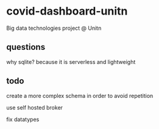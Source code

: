 # covid-dashboard-unitn
Big data technologies project @ Unitn 

## questions 
why sqlite? because it is serverless and lightweight


## todo
create a more complex schema in order to avoid repetition 

use self hosted broker

fix datatypes